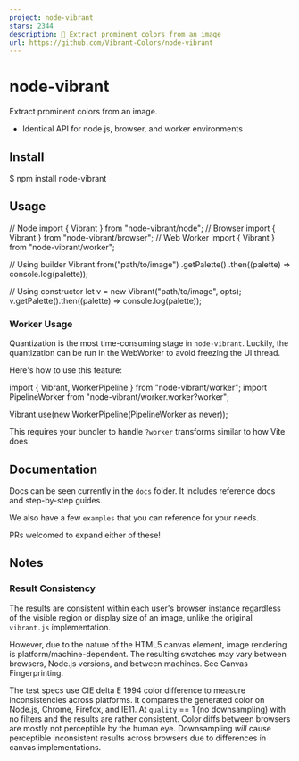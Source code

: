 ```yaml
---
project: node-vibrant
stars: 2344
description: 🎨 Extract prominent colors from an image
url: https://github.com/Vibrant-Colors/node-vibrant
---
```


node-vibrant
============

Extract prominent colors from an image.

-   Identical API for node.js, browser, and worker environments

Install
-------

$ npm install node-vibrant

Usage
-----

// Node
import { Vibrant } from "node-vibrant/node";
// Browser
import { Vibrant } from "node-vibrant/browser";
// Web Worker
import { Vibrant } from "node-vibrant/worker";

// Using builder
Vibrant.from("path/to/image")
	.getPalette()
	.then((palette) \=> console.log(palette));

// Using constructor
let v \= new Vibrant("path/to/image", opts);
v.getPalette().then((palette) \=> console.log(palette));

### Worker Usage

Quantization is the most time-consuming stage in `node-vibrant`. Luckily, the quantization can be run in the WebWorker to avoid freezing the UI thread.

Here's how to use this feature:

import { Vibrant, WorkerPipeline } from "node-vibrant/worker";
import PipelineWorker from "node-vibrant/worker.worker?worker";

Vibrant.use(new WorkerPipeline(PipelineWorker as never));

This requires your bundler to handle `?worker` transforms similar to how Vite does

Documentation
-------------

Docs can be seen currently in the `docs` folder. It includes reference docs and step-by-step guides.

We also have a few `examples` that you can reference for your needs.

PRs welcomed to expand either of these!

Notes
-----

### Result Consistency

The results are consistent within each user's browser instance regardless of the visible region or display size of an image, unlike the original `vibrant.js` implementation.

However, due to the nature of the HTML5 canvas element, image rendering is platform/machine-dependent. The resulting swatches may vary between browsers, Node.js versions, and between machines. See Canvas Fingerprinting.

The test specs use CIE delta E 1994 color difference to measure inconsistencies across platforms. It compares the generated color on Node.js, Chrome, Firefox, and IE11. At `quality` == 1 (no downsampling) with no filters and the results are rather consistent. Color diffs between browsers are mostly not perceptible by the human eye. Downsampling _will_ cause perceptible inconsistent results across browsers due to differences in canvas implementations.

